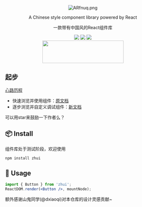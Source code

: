 <div align='center'>
  <img src="https://s2.ax1x.com/2019/04/05/ARfnuq.png" alt="ARfnuq.png" border="0" />
  <p>A Chinese style component library powered by React</p>
  <p>一款带有中国风的React组件库</p>
  <img src='https://img.shields.io/badge/language-javascript-1770a8.svg?style=flat-square' />
  <img src='https://img.shields.io/badge/license-MIT-0f1423.svg?style=flat-square' />
  <img src='https://img.shields.io/badge/style-Chinese-c45a65.svg?style=flat-square' />
</div>
<div align='center'>
  <img src='https://s2.ax1x.com/2019/02/12/kdzbqA.md.png' height="73" width="263">
</div>


## 起步


[心路历程](https://juejin.im/post/5c617a355188256299385138)

+ 快速浏览并使用组件：[原文档](https://zhui-team.github.io/zhui/)
+ 逐步浏览并自定义调试组件：[新文档](https://addonedn.github.io/Zhui/)

可以用star来鼓励一下作者么？

## 📦 Install

组件库处于测试阶段，欢迎使用

```
npm install zhui
```

## 🔨 Usage

```jsx
import { Button } from 'zhui';
ReactDOM.render(<Button />, mountNode);
```

额外感谢山鬼同学(@dxiaoqi)对本仓库的设计灵感贡献~
